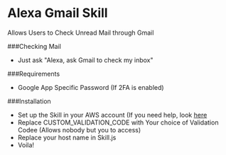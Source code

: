 # Alexa Gmail Skill
Allows Users to Check Unread Mail through Gmail

###Checking Mail
- Just ask "Alexa, ask Gmail to check my inbox"

###Requirements
- Google App Specific Password (If 2FA is enabled)

###Installation
- Set up the Skill in your AWS account (If you need help, look [here](https://developer.amazon.com/public/solutions/alexa/alexa-skills-kit/docs/developing-an-alexa-skill-as-a-lambda-function)
- Replace CUSTOM_VALIDATION_CODE with Your choice of Validation Codee (Allows nobody but you to access)
- Replace your host name in Skill.js
- Voila!
